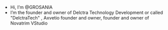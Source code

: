 - Hi, I’m @GROSANIA
- I’m the founder and owner of Delctra Technology Development or called "DelctraTech"
  , Axvetio founder and owner, founder and owner of Novatrim VStudio

